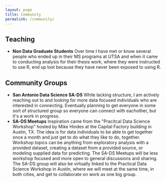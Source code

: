 ```yaml
---
layout: page
title: Community
permalink: /community/
---
```


## Teaching

- <b>Non Data Graduate Students</b> Over time I have met or know several people who ended up in their MS programs at UTSA and when it came to conducting analysis for their thesis work, where they were instructed to use R, end up lost because they have never been exposed to using R.  


## Community Groups

- <b>San Antonio Data Science SA-DS</b> While lacking structure, I am actively reaching out to and looking for more data focused individuals who are interested in connecting.  Eventually planning to get everyone in some sort of structured group so everyone can connect with eachother, but it's a work in progress.
- <b>SA-DS Meetups</b> Inspiration came from the "Pracitcal Data Science Workshop" hosted by Mike Hindes at the Capital Factory building in Austin, TX.  The idea is for data individuals to be able to get together once a month and just get to do what they like to do, together.  Workshop topics can be anything from exploratory analysis with a provided dataset, creating a dataset from a provided source, or modeling supplied data for predicting.  The SA-DS Meetups will be less workshop focused and more open to general discussions and sharing.  The SA-DS group will also be virtually linked to the Practical Data Science Workshop in Austin, where we will meet at the same time, in both cities, and get to collaborate on work as one big group.  

